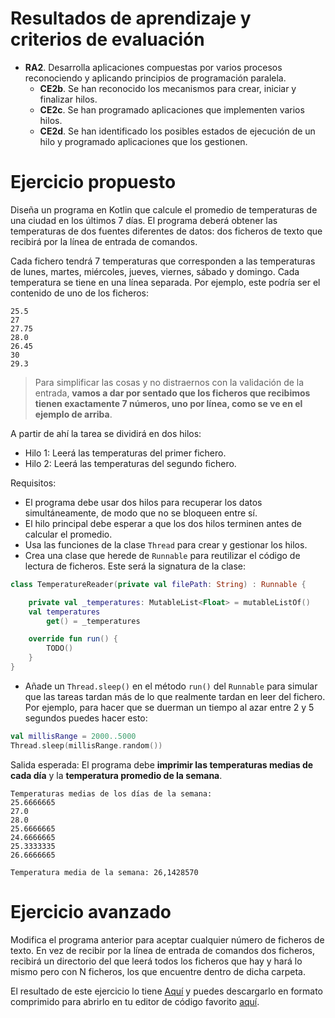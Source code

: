 # Resultados de aprendizaje y criterios de evaluación

- **RA2**. Desarrolla aplicaciones compuestas por varios procesos reconociendo y aplicando principios de programación paralela.
  - **CE2b**. Se han reconocido los mecanismos para crear, iniciar y finalizar hilos.
  - **CE2c**. Se han programado aplicaciones que implementen varios hilos.
  - **CE2d**. Se han identificado los posibles estados de ejecución de un hilo y programado aplicaciones que los gestionen.

# Ejercicio propuesto

Diseña un programa en Kotlin que calcule el promedio de temperaturas de una ciudad en los últimos 7 días. El programa deberá obtener las temperaturas de dos fuentes diferentes de datos: dos ficheros de texto que recibirá por la línea de entrada de comandos.

Cada fichero tendrá 7 temperaturas que corresponden a las temperaturas de lunes, martes, miércoles, jueves, viernes, sábado y domingo. Cada temperatura se tiene en una línea separada. Por ejemplo, este podría ser el contenido de uno de los ficheros:

```text
25.5
27
27.75
28.0
26.45
30
29.3
```

> Para simplificar las cosas y no distraernos con la validación de la entrada, **vamos a dar por sentado que los ficheros que recibimos tienen exactamente 7 números, uno por línea, como se ve en el ejemplo de arriba**.

A partir de ahí la tarea se dividirá en dos hilos:

- Hilo 1: Leerá las temperaturas del primer fichero.
- Hilo 2: Leerá las temperaturas del segundo fichero.

Requisitos:

- El programa debe usar dos hilos para recuperar los datos simultáneamente, de modo que no se bloqueen entre sí.
- El hilo principal debe esperar a que los dos hilos terminen antes de calcular el promedio.
- Usa las funciones de la clase `Thread` para crear y gestionar los hilos.
- Crea una clase que herede de `Runnable` para reutilizar el código de lectura de ficheros. Este será la signatura de la clase:

```kotlin
class TemperatureReader(private val filePath: String) : Runnable {

    private val _temperatures: MutableList<Float> = mutableListOf()
    val temperatures
        get() = _temperatures

    override fun run() {
        TODO()
    }
}
```

- Añade un `Thread.sleep()` en el método `run()` del `Runnable` para simular que las tareas tardan más de lo que realmente tardan en leer del fichero. Por ejemplo, para hacer que se duerman un tiempo al azar entre 2 y 5 segundos puedes hacer esto:

```kotlin
val millisRange = 2000..5000
Thread.sleep(millisRange.random())
```

Salida esperada: El programa debe **imprimir las temperaturas medias de cada día** y la **temperatura promedio de la semana**.

```shell
Temperaturas medias de los días de la semana:
25.6666665
27.0
28.0
25.6666665
24.6666665
25.3333335
26.6666665

Temperatura media de la semana: 26,1428570
```

# Ejercicio avanzado

Modifica el programa anterior para aceptar cualquier número de ficheros de texto. En vez de recibir por la línea de entrada de comandos dos ficheros, recibirá un directorio del que leerá todos los ficheros que hay y hará lo mismo pero con N ficheros, los que encuentre dentro de dicha carpeta.

El resultado de este ejercicio lo tiene [Aquí](./workout/temperatures/) y puedes descargarlo en formato comprimido para abrirlo en tu editor de código favorito [aquí](./workout/temperatures.zip).
